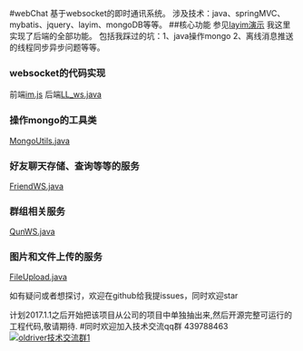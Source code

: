 #webChat
基于websocket的即时通讯系统。
涉及技术：java、springMVC、mybatis、jquery、layim、mongoDB等等。
##核心功能
参见[layim演示](http://layim.layui.com/demo.html)
我这里实现了后端的全部功能。
包括我踩过的坑：1、java操作mongo 2、离线消息推送的线程同步异步问题等等。

### websocket的代码实现
前端[im.js](https://github.com/jkxqj/webChat/blob/master/im.js)
后端[LL_ws.java](https://github.com/jkxqj/webChat/blob/master/LL_ws.java)

### 操作mongo的工具类
[MongoUtils.java](https://github.com/jkxqj/webChat/blob/master/MongoUtils.java)

### 好友聊天存储、查询等等的服务
[FriendWS.java](https://github.com/jkxqj/webChat/blob/master/FriendWS.java)

### 群组相关服务
[QunWS.java](https://github.com/jkxqj/webChat/blob/master/QunWS.java)

### 图片和文件上传的服务
[FileUpload.java](https://github.com/jkxqj/webChat/blob/master/FileUpload.java)

如有疑问或者想探讨，欢迎在github给我提issues，同时欢迎star
 

计划2017.1.1之后开始把该项目从公司的项目中单独抽出来,然后开源完整可运行的工程代码,敬请期待.
#同时欢迎加入技术交流qq群 439788463
<a target="_blank" href="//shang.qq.com/wpa/qunwpa?idkey=7df80668ac9bfa09d04cbc17d94ab83f03ac37531e0de9703f805d9756acd7f4"><img border="0" src="//pub.idqqimg.com/wpa/images/group.png" alt="oldriver技术交流群1" title="oldriver技术交流群1"></a>
